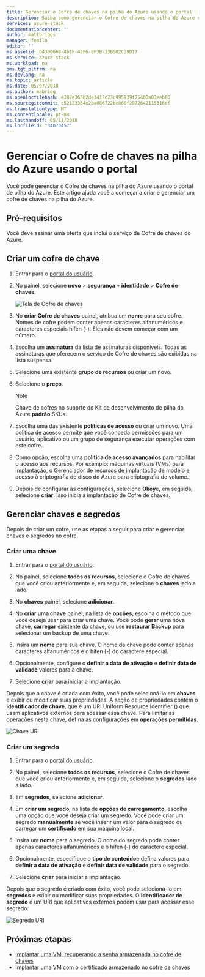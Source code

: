 ```yaml
---
title: Gerenciar o Cofre de chaves na pilha do Azure usando o portal | Microsoft Docs
description: Saiba como gerenciar o Cofre de chaves na pilha do Azure usando o portal
services: azure-stack
documentationcenter: ''
author: mattbriggs
manager: femila
editor: ''
ms.assetid: D4300668-461F-45F6-BF3B-33B502C39D17
ms.service: azure-stack
ms.workload: na
pms.tgt_pltfrm: na
ms.devlang: na
ms.topic: article
ms.date: 05/07/2018
ms.author: mabrigg
ms.openlocfilehash: e387e365b2de3412c23c995939f75400a03eeb80
ms.sourcegitcommit: c52123364e2ba086722bc860f2972642115316ef
ms.translationtype: MT
ms.contentlocale: pt-BR
ms.lasthandoff: 05/11/2018
ms.locfileid: "34070457"
---
```

# <a name="manage-key-vault-in-azure-stack-by-using-the-portal"></a>Gerenciar o Cofre de chaves na pilha do Azure usando o portal

Você pode gerenciar o Cofre de chaves na pilha do Azure usando o portal de pilha do Azure. Este artigo ajuda você a começar a criar e gerenciar um cofre de chaves na pilha do Azure.

## <a name="prerequisites"></a>Pré-requisitos

Você deve assinar uma oferta que inclui o serviço de Cofre de chaves do Azure.

## <a name="create-a-key-vault"></a>Criar um cofre de chave

1. Entrar para o [portal do usuário](https://portal.local.azurestack.external).

2. No painel, selecione **novo** > **segurança + identidade** > **Cofre de chaves**.

    ![Tela de Cofre de chaves](media/azure-stack-kv-manage-portal/image1.png)

3. No **criar Cofre de chaves** painel, atribua um **nome** para seu cofre. Nomes de cofre podem conter apenas caracteres alfanuméricos e caracteres especiais hífen (-). Eles não devem começar com um número.

4. Escolha um **assinatura** da lista de assinaturas disponíveis. Todas as assinaturas que oferecem o serviço de Cofre de chaves são exibidas na lista suspensa.

5. Selecione uma existente **grupo de recursos** ou criar um novo.

6. Selecione o **preço**.
    >[!NOTE]
    > Chave de cofres no suporte do Kit de desenvolvimento de pilha do Azure **padrão** SKUs.

7. Escolha uma das existente **políticas de acesso** ou criar um novo. Uma política de acesso permite que você conceda permissões para um usuário, aplicativo ou um grupo de segurança executar operações com este cofre.

8. Como opção, escolha uma **política de acesso avançados** para habilitar o acesso aos recursos. Por exemplo: máquinas virtuais (VMs) para implantação, o Gerenciador de recursos de implantação de modelo e acesso à criptografia de disco do Azure para criptografia de volume.

9. Depois de configurar as configurações, selecione **Okey**e, em seguida, selecione **criar**. Isso inicia a implantação de Cofre de chaves.

## <a name="manage-keys-and-secrets"></a>Gerenciar chaves e segredos

Depois de criar um cofre, use as etapas a seguir para criar e gerenciar chaves e segredos no cofre.

### <a name="create-a-key"></a>Criar uma chave

1. Entrar para o [portal do usuário](https://portal.local.azurestack.external).

2. No painel, selecione **todos os recursos**, selecione o Cofre de chaves que você criou anteriormente e, em seguida, selecione o **chaves** lado a lado.

3. No **chaves** painel, selecione **adicionar**.

4. No **criar uma chave** painel, na lista de **opções**, escolha o método que você deseja usar para criar uma chave. Você pode **gerar** uma nova chave, **carregar** existente da chave, ou use **restaurar Backup** para selecionar um backup de uma chave.

5. Insira um **nome** para sua chave. O nome da chave pode conter apenas caracteres alfanuméricos e o hífen (-) do caractere especial.

6. Opcionalmente, configure o **definir a data de ativação** e **definir data de validade** valores para a chave.

7. Selecione **criar** para iniciar a implantação.

Depois que a chave é criada com êxito, você pode selecioná-lo em **chaves** e exibir ou modificar suas propriedades. A seção de propriedades contém o **identificador de chave**, que é um URI Uniform Resource Identifier () que usam aplicativos externos para acessar essa chave. Para limitar as operações nesta chave, defina as configurações em **operações permitidas**.

![Chave URI](media/azure-stack-kv-manage-portal/image4.png)

### <a name="create-a-secret"></a>Criar um segredo

1. Entrar para o [portal do usuário](https://portal.local.azurestack.external).
2. No painel, selecione **todos os recursos**, selecione o Cofre de chaves que você criou anteriormente e, em seguida, selecione o **segredos** lado a lado.

3. Em **segredos**, selecione **adicionar**.

4. Em **criar um segredo**, na lista de **opções de carregamento**, escolha uma opção que você deseja criar um segredo. Você pode criar um segredo **manualmente** se você inserir um valor para o segredo ou carregar um **certificado** em sua máquina local.

5. Insira um **nome** para o segredo. O nome do segredo pode conter apenas caracteres alfanuméricos e o hífen (-) do caractere especial.

6. Opcionalmente, especifique o **tipo de conteúdo**e defina valores para **definir a data de ativação** e **definir data de validade** para o segredo.

7. Selecione **criar** para iniciar a implantação.

Depois que o segredo é criado com êxito, você pode selecioná-lo em **segredos** e exibir ou modificar suas propriedades. O **identificador de segredo** é um URI que aplicativos externos podem usar para acessar esse segredo.

![Segredo URI](media/azure-stack-kv-manage-portal/image5.png)

## <a name="next-steps"></a>Próximas etapas

* [Implantar uma VM, recuperando a senha armazenada no cofre de chaves](azure-stack-kv-deploy-vm-with-secret.md)
* [Implantar uma VM com o certificado armazenado no cofre de chaves](azure-stack-kv-push-secret-into-vm.md)
